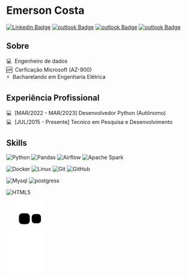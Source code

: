 # Emerson Costa

[![Linkedin Badge](https://img.shields.io/badge/LinkedIn-Emerson_Costa-blue?style=flat-square&logo=Linkedin&logoColor=white&link=https://www.linkedin.com/in/emersonmcostaa/)](https://www.linkedin.com/in/emersonmcostaa/)
[![outlook Badge](https://img.shields.io/badge/-emersonmonteiro.costa@gmail.com-c14438?style=flat-square&logo=Gmail&logoColor=white&link=mailto:emersonmonteiro.costa@gmail.com)](mailto:emersonmonteiro.costa@gmail.com) 
[![outlook Badge](https://img.shields.io/badge/emersonmonteiro.costa@outlook.com-0078D4?style=flat-square&logo=microsoft-outlook&logoColor=white&link=mailto:emersonmonteiro.costa@outlook.com)](mailto:emersonmonteiro.costa@outlook.com)
[![outlook Badge](https://img.shields.io/badge/WhatsApp-25D366?style=flat-square&logo=whatsapp&logoColor=white)](https://api.whatsapp.com/send/?phone=5585984203725&text&type=phone_number&app_absent=0)



## Sobre

💻 &nbsp;Engenheiro de dados  
🆙 &nbsp;Cerficação Microsoft (AZ-900)  
⚡ &nbsp;Bacharelando em Engenharia Elétrica    
 

## Experiência Profissional

💻 &nbsp;[MAR/2022 - MAR/2023] Desenvolvedor Python (Autônomo)  
💻 &nbsp;[JUL/2015 - Presente] Tecnico em Pesquisa e Desenvolvimento  
 
 ## Skills  
 
![Python](https://img.shields.io/badge/Python-FFD43B?style=for-the-badge&logo=python&logoColor=blue)
![Pandas](https://img.shields.io/badge/Pandas-2C2D72?style=for-the-badge&logo=pandas&logoColor=white)
![Airflow](https://img.shields.io/badge/Airflow-017CEE?style=for-the-badge&logo=Apache%20Airflow&logoColor=white)
![Apache Spark](https://img.shields.io/badge/Apache_Spark-FFFFFF?style=for-the-badge&logo=apachespark&logoColor=#E35A16)  


![Docker](https://img.shields.io/badge/Docker-2CA5E0?style=for-the-badge&logo=docker&logoColor=white)
![Linux](https://img.shields.io/badge/Linux-FCC624?style=for-the-badge&logo=linux&logoColor=black)
![Git](https://img.shields.io/badge/GIT-E44C30?style=for-the-badge&logo=git&logoColor=white)
![GitHub](https://img.shields.io/badge/GitHub-100000?style=for-the-badge&logo=github&logoColor=white)  


![Mysql](https://img.shields.io/badge/MySQL-005C84?style=for-the-badge&logo=mysql&logoColor=white)
![postgress](https://img.shields.io/badge/PostgreSQL-316192?style=for-the-badge&logo=postgresql&logoColor=white)  



![HTML5](https://img.shields.io/badge/HTML5-E34F26?style=for-the-badge&logo=html5&logoColor=white)



  ![Snake animation](https://github.com/juniorfarias/juniorfarias/blob/output/github-contribution-grid-snake.svg)
